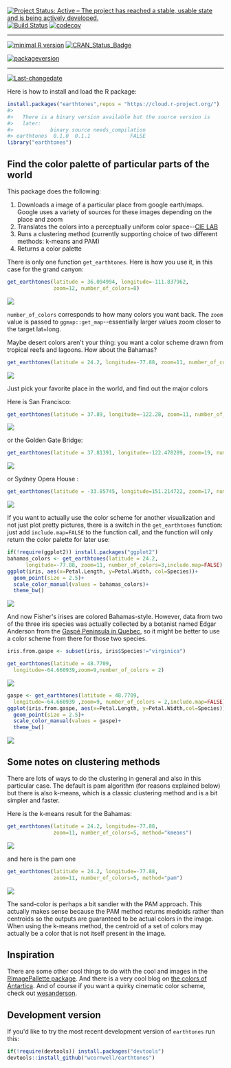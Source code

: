 <!-- README.md is generated from README.Rmd. Please edit that file -->
[![Project Status: Active – The project has reached a stable, usable state and is being actively developed.](http://www.repostatus.org/badges/latest/active.svg)](http://www.repostatus.org/#active) [![Build Status](https://travis-ci.org/wcornwell/earthtones.svg?branch=master)](https://travis-ci.org/wcornwell/earthtones) [![codecov](https://codecov.io/gh/wcornwell/earthtones/branch/master/graph/badge.svg)](https://codecov.io/gh/wcornwell/earthtones)

------------------------------------------------------------------------

[![minimal R version](https://img.shields.io/badge/R%3E%3D-3.1.0-6666ff.svg)](https://cran.r-project.org/) [![CRAN\_Status\_Badge](http://www.r-pkg.org/badges/version/earthtones)](https://cran.r-project.org/package=earthtones)

[![packageversion](https://img.shields.io/badge/Package%20version-0.1.1-orange.svg?style=flat-square)](commits/master)

------------------------------------------------------------------------

[![Last-changedate](https://img.shields.io/badge/last%20change-2019--01--14-yellowgreen.svg)](/commits/master)

Here is how to install and load the R package:

``` r
install.packages("earthtones",repos = "https://cloud.r-project.org/")
#> 
#>   There is a binary version available but the source version is
#>   later:
#>            binary source needs_compilation
#> earthtones  0.1.0  0.1.1             FALSE
library("earthtones")
```

Find the color palette of particular parts of the world
-------------------------------------------------------

This package does the following:

1.  Downloads a image of a particular place from google earth/maps. Google uses a variety of sources for these images depending on the place and zoom
2.  Translates the colors into a perceptually uniform color space--[CIE LAB](https://en.wikipedia.org/wiki/Lab_color_space)
3.  Runs a clustering method (currently supporting choice of two different methods: k-means and PAM)
4.  Returns a color palette

There is only one function `get_earthtones`. Here is how you use it, in this case for the grand canyon:

``` r
get_earthtones(latitude = 36.094994, longitude=-111.837962, 
               zoom=12, number_of_colors=8)
```

![](readme_files/figure-markdown_github/grand%20canyon-1.png)

`number_of_colors` corresponds to how many colors you want back. The `zoom` value is passed to `ggmap::get_map`--essentially larger values zoom closer to the target lat+long.

Maybe desert colors aren't your thing: you want a color scheme drawn from tropical reefs and lagoons. How about the Bahamas?

``` r
get_earthtones(latitude = 24.2, longitude=-77.88, zoom=11, number_of_colors=5)
```

![](readme_files/figure-markdown_github/bahamas-1.png)

Just pick your favorite place in the world, and find out the major colors

Here is San Francisco:

``` r
get_earthtones(latitude = 37.89, longitude=-122.28, zoom=11, number_of_colors=12)
```

![](readme_files/figure-markdown_github/sf-1.png)

or the Golden Gate Bridge:

``` r
get_earthtones(latitude = 37.81391, longitude=-122.478289, zoom=19, number_of_colors=12)
```

![](readme_files/figure-markdown_github/ggb-1.png)

or Sydney Opera House :

``` r
get_earthtones(latitude = -33.85745, longitude=151.214722, zoom=17, number_of_colors=10)
```

![](readme_files/figure-markdown_github/opera-1.png)

If you want to actually use the color scheme for another visualization and not just plot pretty pictures, there is a switch in the `get_earthtones` function: just add `include.map=FALSE` to the function call, and the function will only return the color palette for later use:

``` r
if(!require(ggplot2)) install.packages("ggplot2")
bahamas_colors <- get_earthtones(latitude = 24.2,
      longitude=-77.88, zoom=11, number_of_colors=3,include.map=FALSE)
ggplot(iris, aes(x=Petal.Length, y=Petal.Width, col=Species))+
  geom_point(size = 2.5)+
  scale_color_manual(values = bahamas_colors)+
  theme_bw()
```

![](readme_files/figure-markdown_github/bahama_iris-1.png)

And now Fisher's irises are colored Bahamas-style. However, data from two of the three iris species was actually collected by a botanist named Edgar Anderson from the [Gaspé Peninsula in Quebec](https://www.jstor.org/stable/2394164?seq=1#page_scan_tab_contents), so it might be better to use a color scheme from there for those two species.

``` r
iris.from.gaspe <- subset(iris, iris$Species!="virginica")

get_earthtones(latitude = 48.7709,
  longitude=-64.660939,zoom=9,number_of_colors = 2)
```

![](readme_files/figure-markdown_github/gaspe-1.png)

``` r
gaspe <- get_earthtones(latitude = 48.7709,
  longitude=-64.660939 ,zoom=9, number_of_colors = 2,include.map=FALSE)
ggplot(iris.from.gaspe, aes(x=Petal.Length, y=Petal.Width,col=Species))+
  geom_point(size = 2.5)+
  scale_color_manual(values = gaspe)+
  theme_bw()
```

![](readme_files/figure-markdown_github/gaspe-2.png)

Some notes on clustering methods
--------------------------------

There are lots of ways to do the clustering in general and also in this particular case. The default is pam algorithm (for reasons explained below) but there is also k-means, which is a classic clustering method and is a bit simpler and faster.

Here is the k-means result for the Bahamas:

``` r
get_earthtones(latitude = 24.2, longitude=-77.88,
               zoom=11, number_of_colors=5, method="kmeans")
```

![](readme_files/figure-markdown_github/bahamas_kmeans-1.png)

and here is the pam one

``` r
get_earthtones(latitude = 24.2, longitude=-77.88, 
               zoom=11, number_of_colors=5, method="pam")
```

![](readme_files/figure-markdown_github/bahamas_pam-1.png)

The sand-color is perhaps a bit sandier with the PAM approach. This actually makes sense because the PAM method returns medoids rather than centroids so the outputs are guaranteed to be actual colors in the image. When using the k-means method, the centroid of a set of colors may actually be a color that is not itself present in the image.

Inspiration
-----------

There are some other cool things to do with the cool and images in the [RImagePallette package](https://github.com/joelcarlson/RImagePalette). And there is a very cool blog on [the colors of Antartica](https://havecamerawilltravel.com/colors-antarctica/). And of course if you want a quirky cinematic color scheme, check out [wesanderson](https://github.com/karthik/wesanderson).

Development version
-------------------

If you'd like to try the most recent development version of `earthtones` run this:

``` r
if(!require(devtools)) install.packages("devtools")
devtools::install_github("wcornwell/earthtones")
```
